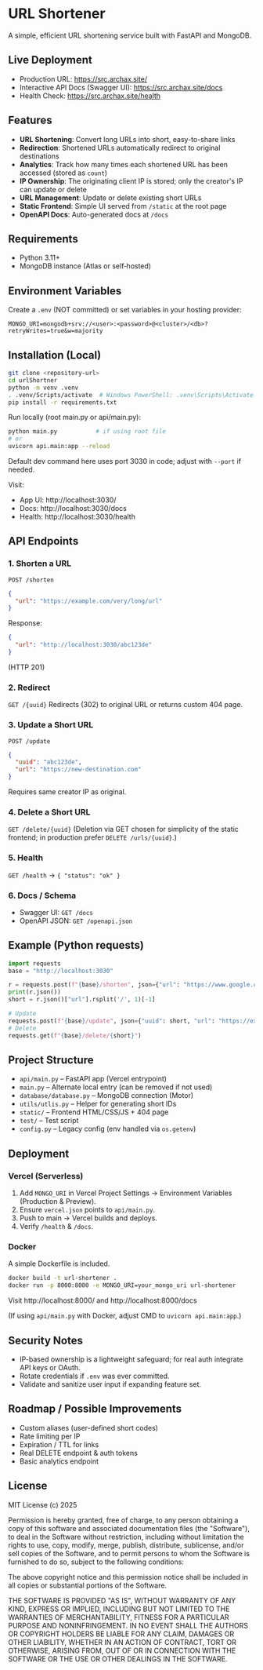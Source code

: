 # URL Shortener

A simple, efficient URL shortening service built with FastAPI and MongoDB.

## Live Deployment

- Production URL: https://src.archax.site/
- Interactive API Docs (Swagger UI): https://src.archax.site/docs
- Health Check: https://src.archax.site/health

## Features

- **URL Shortening**: Convert long URLs into short, easy-to-share links
- **Redirection**: Shortened URLs automatically redirect to original destinations
- **Analytics**: Track how many times each shortened URL has been accessed (stored as `count`)
- **IP Ownership**: The originating client IP is stored; only the creator's IP can update or delete
- **URL Management**: Update or delete existing short URLs
- **Static Frontend**: Simple UI served from `/static` at the root page
- **OpenAPI Docs**: Auto-generated docs at `/docs`

## Requirements

- Python 3.11+
- MongoDB instance (Atlas or self‑hosted)

## Environment Variables

Create a `.env` (NOT committed) or set variables in your hosting provider:

```
MONGO_URI=mongodb+srv://<user>:<password>@<cluster>/<db>?retryWrites=true&w=majority
```

## Installation (Local)

```bash
git clone <repository-url>
cd urlShortner
python -m venv .venv
. .venv/Scripts/activate  # Windows PowerShell: .venv\Scripts\Activate.ps1
pip install -r requirements.txt
```

Run locally (root main.py or api/main.py):
```bash
python main.py           # if using root file
# or
uvicorn api.main:app --reload
```
Default dev command here uses port 3030 in code; adjust with `--port` if needed.

Visit:
- App UI: http://localhost:3030/
- Docs: http://localhost:3030/docs
- Health: http://localhost:3030/health

## API Endpoints

### 1. Shorten a URL
`POST /shorten`
```json
{
  "url": "https://example.com/very/long/url"
}
```
Response:
```json
{
  "url": "http://localhost:3030/abc123de"
}
```
(HTTP 201)

### 2. Redirect
`GET /{uuid}`
Redirects (302) to original URL or returns custom 404 page.

### 3. Update a Short URL
`POST /update`
```json
{
  "uuid": "abc123de",
  "url": "https://new-destination.com"
}
```
Requires same creator IP as original.

### 4. Delete a Short URL
`GET /delete/{uuid}`
(Deletion via GET chosen for simplicity of the static frontend; in production prefer `DELETE /urls/{uuid}`.)

### 5. Health
`GET /health` → `{ "status": "ok" }`

### 6. Docs / Schema
- Swagger UI: `GET /docs`
- OpenAPI JSON: `GET /openapi.json`

## Example (Python requests)
```python
import requests
base = "http://localhost:3030"

r = requests.post(f"{base}/shorten", json={"url": "https://www.google.com"})
print(r.json())
short = r.json()["url"].rsplit('/', 1)[-1]

# Update
requests.post(f"{base}/update", json={"uuid": short, "url": "https://example.org"})
# Delete
requests.get(f"{base}/delete/{short}")
```

## Project Structure

- `api/main.py` – FastAPI app (Vercel entrypoint)
- `main.py` – Alternate local entry (can be removed if not used)
- `database/database.py` – MongoDB connection (Motor)
- `utils/utlis.py` – Helper for generating short IDs
- `static/` – Frontend HTML/CSS/JS + 404 page
- `test/` – Test script
- `config.py` – Legacy config (env handled via `os.getenv`)

## Deployment

### Vercel (Serverless)
1. Add `MONGO_URI` in Vercel Project Settings → Environment Variables (Production & Preview).
2. Ensure `vercel.json` points to `api/main.py`.
3. Push to main → Vercel builds and deploys.
4. Verify `/health` & `/docs`.

### Docker
A simple Dockerfile is included.
```bash
docker build -t url-shortener .
docker run -p 8000:8000 -e MONGO_URI=your_mongo_uri url-shortener
```
Visit http://localhost:8000/ and http://localhost:8000/docs

(If using `api/main.py` with Docker, adjust CMD to `uvicorn api.main:app`.)

## Security Notes
- IP-based ownership is a lightweight safeguard; for real auth integrate API keys or OAuth.
- Rotate credentials if `.env` was ever committed.
- Validate and sanitize user input if expanding feature set.

## Roadmap / Possible Improvements
- Custom aliases (user-defined short codes)
- Rate limiting per IP
- Expiration / TTL for links
- Real DELETE endpoint & auth tokens
- Basic analytics endpoint

## License

MIT License (c) 2025

Permission is hereby granted, free of charge, to any person obtaining a copy
of this software and associated documentation files (the "Software"), to deal
in the Software without restriction, including without limitation the rights
to use, copy, modify, merge, publish, distribute, sublicense, and/or sell
copies of the Software, and to permit persons to whom the Software is
furnished to do so, subject to the following conditions:

The above copyright notice and this permission notice shall be included in all
copies or substantial portions of the Software.

THE SOFTWARE IS PROVIDED "AS IS", WITHOUT WARRANTY OF ANY KIND, EXPRESS OR
IMPLIED, INCLUDING BUT NOT LIMITED TO THE WARRANTIES OF MERCHANTABILITY,
FITNESS FOR A PARTICULAR PURPOSE AND NONINFRINGEMENT. IN NO EVENT SHALL THE
AUTHORS OR COPYRIGHT HOLDERS BE LIABLE FOR ANY CLAIM, DAMAGES OR OTHER
LIABILITY, WHETHER IN AN ACTION OF CONTRACT, TORT OR OTHERWISE, ARISING FROM,
OUT OF OR IN CONNECTION WITH THE SOFTWARE OR THE USE OR OTHER DEALINGS IN THE
SOFTWARE.
